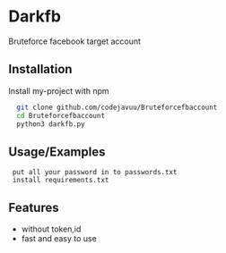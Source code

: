 
# Darkfb
Bruteforce facebook target account


## Installation

Install my-project with npm

```bash
  git clone github.com/codejavuu/Bruteforcefbaccount
  cd Bruteforcefbaccount
  python3 darkfb.py
```
    
## Usage/Examples

```
 put all your password in to passwords.txt
 install requirements.txt

```


## Features

- without token,id
- fast and easy to use 

